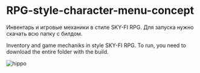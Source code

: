 # RPG-style-character-menu-concept

Инвентарь и игровые механики в стиле SKY-FI RPG.
Для запуска нужно скачать всю папку с билдом.

Inventory and game mechaniks in style SKY-FI RPG.
To run, you need to download the entire folder with the build.

![hippo](https://media.giphy.com/media/QPaYMKnxweUAaOUIj1/giphy.gif)
